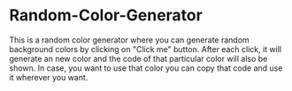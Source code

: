 # Random-Color-Generator
This is a random color generator where you can generate random background colors by clicking on "Click me" button.
After each click, it will generate an new color and the code of that particular color will also be shown.
In case, you want to use that color you can copy that code and use it wherever you want.
